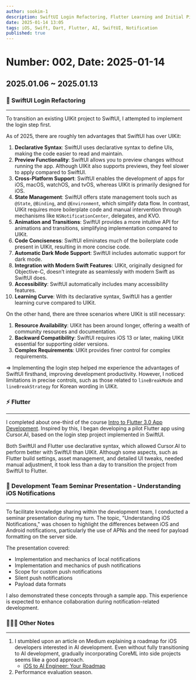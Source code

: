 ```yaml
---
author: sookim-1
description: SwiftUI Login Refactoring, Flutter Learning and Initial Pilot App Development, Development Team Seminar Presentation - Understanding iOS Notifications, AI Development Roadmap for iOS Developers, Performance Evaluation
date: 2025-01-14 13:05
tags: iOS, Swift, Dart, Flutter, AI, SwiftUI, Notification
published: true
---
```

# Number: 002, Date: 2025-01-14
## 2025.01.06 ~ 2025.01.13
### 🌈 SwiftUI Login Refactoring

---

To transition an existing UIKit project to SwiftUI, I attempted to implement the login step first.

As of 2025, there are roughly ten advantages that SwiftUI has over UIKit:

1. **Declarative Syntax**: SwiftUI uses declarative syntax to define UIs, making the code easier to read and maintain.
2. **Preview Functionality**: SwiftUI allows you to preview changes without running the app. Although UIKit also supports previews, they feel slower to apply compared to SwiftUI.
3. **Cross-Platform Support**: SwiftUI enables the development of apps for iOS, macOS, watchOS, and tvOS, whereas UIKit is primarily designed for iOS.
4. **State Management**: SwiftUI offers state management tools such as `@State`, `@Binding`, and `@Environment`, which simplify data flow. In contrast, UIKit requires more boilerplate code and manual intervention through mechanisms like `NSNotificationCenter`, delegates, and KVO.
5. **Animation and Transitions**: SwiftUI provides a more intuitive API for animations and transitions, simplifying implementation compared to UIKit.
6. **Code Conciseness**: SwiftUI eliminates much of the boilerplate code present in UIKit, resulting in more concise code.
7. **Automatic Dark Mode Support**: SwiftUI includes automatic support for dark mode.
8. **Integration with Modern Swift Features**: UIKit, originally designed for Objective-C, doesn’t integrate as seamlessly with modern Swift as SwiftUI does.
9. **Accessibility**: SwiftUI automatically includes many accessibility features.
10. **Learning Curve**: With its declarative syntax, SwiftUI has a gentler learning curve compared to UIKit.

On the other hand, there are three scenarios where UIKit is still necessary:

1. **Resource Availability**: UIKit has been around longer, offering a wealth of community resources and documentation.
2. **Backward Compatibility**: SwiftUI requires iOS 13 or later, making UIKit essential for supporting older versions.
3. **Complex Requirements**: UIKit provides finer control for complex requirements.

⇒ Implementing the login step helped me experience the advantages of SwiftUI firsthand, improving development productivity. However, I noticed limitations in precise controls, such as those related to `lineBreakMode` and `lineBreakStrategy` for Korean wording in UIKit.

### ⚡️ Flutter

---

I completed about one-third of the course [Intro to Flutter 3.0 App Development](https://www.inflearn.com/course/%ED%94%8C%EB%9F%AC%ED%84%B0-%ED%94%84%EB%A1%9C%EC%A0%9D%ED%8A%B8?srsltid=AfmBOoq4vDIeRobCmTEBS-aTuOmnFec3NJhwWQ-DEzgL07utfT0wcHM8). Inspired by this, I began developing a pilot Flutter app using Cursor.AI, based on the login step project implemented in SwiftUI. 

Both SwiftUI and Flutter use declarative syntax, which allowed Cursor.AI to perform better with SwiftUI than UIKit. Although some aspects, such as Flutter build settings, asset management, and detailed UI tweaks, needed manual adjustment, it took less than a day to transition the project from SwiftUI to Flutter.

### 🔔 Development Team Seminar Presentation - Understanding iOS Notifications

---

To facilitate knowledge sharing within the development team, I conducted a seminar presentation during my turn. The topic, "Understanding iOS Notifications," was chosen to highlight the differences between iOS and Android notifications, particularly the use of APNs and the need for payload formatting on the server side.

The presentation covered:
- Implementation and mechanics of local notifications
- Implementation and mechanics of push notifications
- Scope for custom push notifications
- Silent push notifications
- Payload data formats

I also demonstrated these concepts through a sample app. This experience is expected to enhance collaboration during notification-related development.

### 🙋🏻‍♂️ Other Notes

---

1. I stumbled upon an article on Medium explaining a roadmap for iOS developers interested in AI development. Even without fully transitioning to AI development, gradually incorporating CoreML into side projects seems like a good approach.  
    - [iOS to AI Engineer: Your Roadmap](https://medium.com/stackademic/ios-to-ai-engineer-roadmap-00e5ed8c4084)
2. Performance evaluation season.
